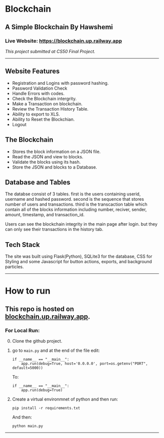 # **Blockchain**
## **A Simple Blockchain By Hawshemi**
### **Live Website: https://blockchain.up.railway.app**
_This project submitted at CS50 Final Project._

---
## Website Features
- Registration and Logins with password hashing.
- Password Validation Check
- Handle Errors with codes.
- Check the Blockchain intergrity.
- Make a Transaction on blockchain.
- Review the Transaction History Table.
- Ability to export to XLS.
- Ability to Reset the Blockchian.
- Logout

## The Blockchain
- Stores the block information on a JSON file.
- Read the JSON and view to blocks.
- Validate the blocks using its hash.
- Store the JSON and blocks to a Database.

## Database and Tables
The databse consist of 3 tables. first is the users containing userid, username and hashed password. second is the sequence that stores number of users and transactions. third is the transcaction table which contain all of the blocks information including number, reciver, sender, amount, timestamp, and transaction_id.

Users can see the blockchain integrity in the main page after login. but they can only see their transactions in the history tab.

## Tech Stack
The site was built using Flask(Python), SQLite3 for the database, CSS for Styling and some Javascript for button actions, exports, and background particles.

---
# How to run
## This repo is hosted on [blockchain.up.railway.app](https://blockchain.up.railway.app).

### For Local Run:
0. Clone the github project.

1. go to `main.py` and at the end of the file edit:

    ```
    if __name__ == "__main__":
        app.run(debug=True, host='0.0.0.0', port=os.getenv("PORT", default=5000))
    ```
    To:

    ```
    if __name__ == "__main__":
        app.run(debug=True)
    ```


2. Create a virtual environmnet of python and then run:

    ```
    pip install -r requirements.txt
    ```

    And then: 

    ```
    python main.py
    ```

---

